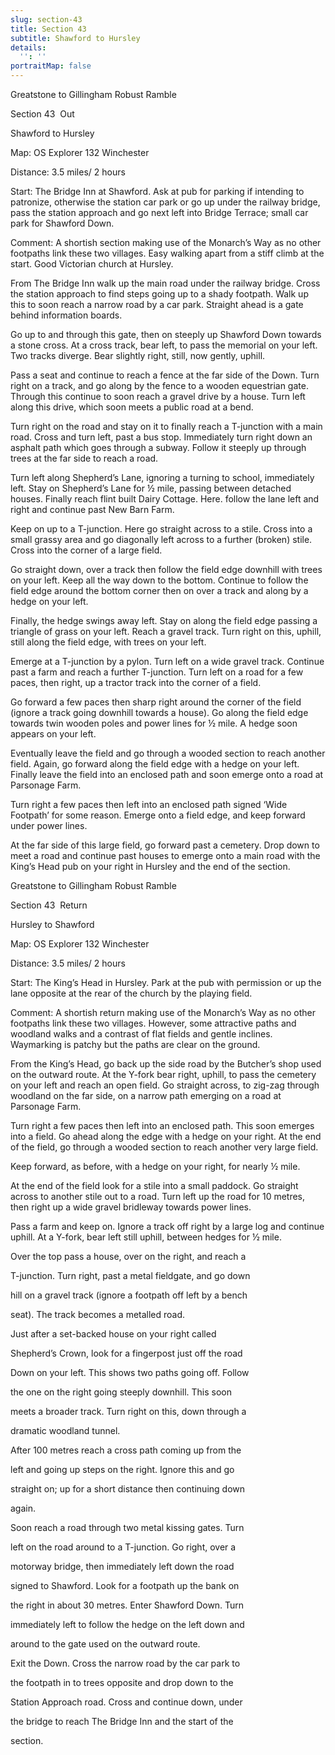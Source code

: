 ```yaml
---
slug: section-43
title: Section 43
subtitle: Shawford to Hursley
details:
  '': ''
portraitMap: false
---
```

Greatstone to Gillingham Robust Ramble

Section 43  Out

Shawford to Hursley

Map: OS Explorer 132 Winchester

Distance: 3.5 miles/ 2 hours

Start: The Bridge Inn at Shawford. Ask at pub for parking if intending to patronize, otherwise the station car park or go up under the railway bridge, pass the station approach and go next left into Bridge Terrace; small car park for Shawford Down.

Comment: A shortish section making use of the Monarch’s Way as no other footpaths link these two villages. Easy walking apart from a stiff climb at the start. Good Victorian church at Hursley.

From The Bridge Inn walk up the main road under the railway bridge. Cross the station approach to find steps going up to a shady footpath. Walk up this to soon reach a narrow road by a car park. Straight ahead is a gate behind information boards.

Go up to and through this gate, then on steeply up Shawford Down towards a stone cross. At a cross track, bear left, to pass the memorial on your left. Two tracks diverge. Bear slightly right, still, now gently, uphill.

Pass a seat and continue to reach a fence at the far side of the Down. Turn right on a track, and go along by the fence to a wooden equestrian gate. Through this continue to soon reach a gravel drive by a house. Turn left along this drive, which soon meets a public road at a bend.

Turn right on the road and stay on it to finally reach a T-junction with a main road. Cross and turn left, past a bus stop. Immediately turn right down an asphalt path which goes through a subway. Follow it steeply up through trees at the far side to reach a road.

Turn left along Shepherd’s Lane, ignoring a turning to school, immediately left. Stay on Shepherd’s Lane for ½ mile, passing between detached houses. Finally reach flint built Dairy Cottage. Here. follow the lane left and right and continue past New Barn Farm.

Keep on up to a T-junction. Here go straight across to a stile. Cross into a small grassy area and go diagonally left across to a further (broken) stile. Cross into the corner of a large field.

Go straight down, over a track then follow the field edge downhill with trees on your left. Keep all the way down to the bottom. Continue to follow the field edge around the bottom corner then on over a track and along by a hedge on your left.

Finally, the hedge swings away left. Stay on along the field edge passing a triangle of grass on your left. Reach a gravel track. Turn right on this, uphill, still along the field edge, with trees on your left.  

Emerge at a T-junction by a pylon. Turn left on a wide gravel track. Continue past a farm and reach a further T-junction. Turn left on a road for a few paces, then right, up a tractor track into the corner of a field.

Go forward a few paces then sharp right around the corner of the field (ignore a track going downhill towards a house). Go along the field edge towards twin wooden poles and power lines for ½ mile. A hedge soon appears on your left.

Eventually leave the field and go through a wooded section to reach another field. Again, go forward along the field edge with a hedge on your left. Finally leave the field into an enclosed path and soon emerge onto a road at Parsonage Farm.

Turn right a few paces then left into an enclosed path signed ‘Wide Footpath’ for some reason. Emerge onto a field edge, and keep forward under power lines.

At the far side of this large field, go forward past a cemetery. Drop down to meet a road and continue past houses to emerge onto a main road with the King’s Head pub on your right in Hursley and the end of the section.

Greatstone to Gillingham Robust Ramble

Section 43  Return

Hursley to Shawford

Map: OS Explorer 132 Winchester

Distance: 3.5 miles/ 2 hours

Start: The King’s Head in Hursley. Park at the pub with permission or up the lane opposite at the rear of the church by the playing field.

Comment: A shortish return making use of the Monarch’s Way as no other footpaths link these two villages. However, some attractive paths and woodland walks and a contrast of flat fields and gentle inclines. Waymarking is patchy but the paths are clear on the ground.

From the King’s Head, go back up the side road by the Butcher’s shop used on the outward route. At the Y-fork bear right, uphill, to pass the cemetery on your left and reach an open field. Go straight across, to zig-zag through woodland on the far side, on a narrow path emerging on a road at Parsonage Farm.

Turn right a few paces then left into an enclosed path. This soon emerges into a field. Go ahead along the edge with a hedge on your right. At the end of the field, go through a wooded section to reach another very large field.

Keep forward, as before, with a hedge on your right, for nearly ½ mile.

At the end of the field look for a stile into a small paddock. Go straight across to another stile out to a road. Turn left up the road for 10 metres, then right up a wide gravel bridleway towards power lines.

Pass a farm and keep on. Ignore a track off right by a large log and continue uphill. At a Y-fork, bear left still uphill, between hedges for ½ mile.

Over the top pass a house, over on the right, and reach a

T-junction. Turn right, past a metal fieldgate, and go down

hill on a gravel track (ignore a footpath off left by a bench

seat). The track becomes a metalled road.

Just after a set-backed house on your right called

Shepherd’s Crown, look for a fingerpost just off the road

Down on your left. This shows two paths going off. Follow

the one on the right going steeply downhill. This soon

meets a broader track. Turn right on this, down through a

dramatic woodland tunnel.

After 100 metres reach a cross path coming up from the

left and going up steps on the right. Ignore this and go

straight on; up for a short distance then continuing down

again.

Soon reach a road through two metal kissing gates. Turn

left on the road around to a T-junction. Go right, over a

motorway bridge, then immediately left down the road

signed to Shawford. Look for a footpath up the bank on

the right in about 30 metres. Enter Shawford Down. Turn

immediately left to follow the hedge on the left down and

around to the gate used on the outward route.

Exit the Down. Cross the narrow road by the car park to

the footpath in to trees opposite and drop down to the

Station Approach road. Cross and continue down, under

the bridge to reach The Bridge Inn and the start of the

section.
